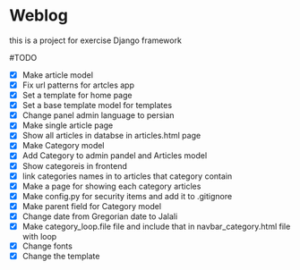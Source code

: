 # Weblog

this is a project for exercise Django framework

#TODO

- [x] Make article model
- [x] Fix url patterns for artcles app
- [x] Set a template for home page
- [x] Set a base template model for templates
- [x] Change panel admin language to persian
- [x] Make single article page
- [x] Show all articles in databse in articles.html page
- [x] Make Category model
- [x] Add Category to admin pandel and Articles model
- [x] Show categoreis in frontend
- [x] link categories names in to articles that category contain
- [x] Make a page for showing each category articles
- [x] Make config.py for security items and add it to .gitignore
- [x] Make parent field for Category model
- [x] Change date from Gregorian date to Jalali
- [x] Make category_loop.file file and include that in navbar_category.html file with loop
- [x] Change fonts
- [x] Change the template
